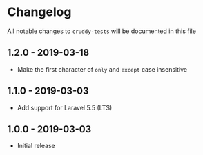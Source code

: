 # Changelog

All notable changes to `cruddy-tests` will be documented in this file

## 1.2.0 - 2019-03-18

- Make the first character of `only` and `except` case insensitive

## 1.1.0 - 2019-03-03

- Add support for Laravel 5.5 (LTS)

## 1.0.0 - 2019-03-03

- Initial release
